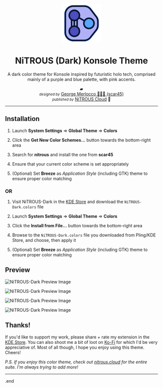 <p align="center">
<img src="./images/nitrous-theme-logo.png" alt="NiTROUS Theme Logo">
</p>

<h1 align="center">NiTROUS (Dark) Konsole Theme</h1>

<p align="center">
A dark color theme for Konsole inspired by futuristic holo tech, comprised mainly of a purple and blue palette, with pink accents.
</p>

<p align="center">
▰
<br>
<em><small>designed by</small></em> <a href="https://george.merloc.co" title="Visit my website">George Merlocco 👨🏻‍💻 (scar45)</a>
<br>
<em><small>published by</small></em> <a href="https://nitrous.cloud" title="Visit nitrous.cloud">NiTROUS Cloud</a> 💨
</p>

---

## Installation

1. Launch **System Settings** ⇒ **Global Theme** ⇒ **Colors**

1. Click the **Get New Color Schemes...** button towards the bottom-right area

1. Search for **nitrous** and install the one from **scar45**

1. Ensure that your current color scheme is set appropriately

1. (Optional) Set **Breeze** as _Application Style_ (including GTK) theme to ensure proper color matching

### OR

1. Visit NiTROUS-Dark in the [KDE Store](https://store.kde.org/p/1941991) and download the `NiTROUS-Dark.colors` file

1. Launch **System Settings** ⇒ **Global Theme** ⇒ **Colors**

1. Click the **Install from File...** button towards the bottom-right area

1. Browse to the `NiTROUS-Dark.colors` file you downloaded from Pling/KDE Store, and choose, then apply it

1. (Optional) Set **Breeze** as _Application Style_ (including GTK) theme to ensure proper color matching

## Preview

![NiTROUS-Dark Preview Image](images/nitrous-plasma-colors-preview-01.png)

![NiTROUS-Dark Preview Image](images/nitrous-plasma-colors-preview-02.png)

![NiTROUS-Dark Preview Image](images/nitrous-plasma-colors-preview-04.png)

![NiTROUS-Dark Preview Image](images/nitrous-plasma-colors-preview-03.png)

## Thanks!

If you'd like to support my work, please share + rate my extension in the [KDE Store](https://store.kde.org/p/1941991). You can also shoot me a bit of loot on [Ko-Fi](https://ko-fi.com/scar45) for which I'd be very appreciative of. Most of all though, I hope you enjoy using this theme. Cheers!

_P.S. If you enjoy this color theme, check out [nitrous.cloud](https://nitrous.cloud 'Visit nitrous.cloud') for the entire suite. I'm always trying to add more!_

---

.end
